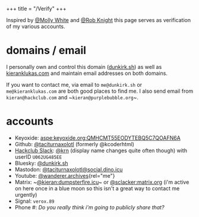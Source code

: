+++
title = "/Verify"
+++

Inspired by [@Molly White](https://www.mollywhite.net/verify/) and [@Rob Knight](https://rknight.me/verify) this page serves as verification of my various accounts.

# domains / email

I personally own and control this domain ([dunkirk.sh](https://dunkirk.sh)) as well as [kieranklukas.com](https://kieranklukas.com) and maintain email addresses on both domains.

If you want to contact me, via email to `me@dunkirk.sh` or `me@kieranklukas.com` are both good places to find me. I also send email from `kieran@hackclub.com` and ~`kieran@purplebubble.org`~.

# accounts

* Keyoxide: [aspe:keyoxide.org:QMHCMT55EODYTEBQ5C7QOAFN6A](https://keyoxide.org/aspe:keyoxide.org:QMHCMT55EODYTEBQ5C7QOAFN6A)
* Github: [@taciturnaxolotl](https://github.com/taciturnaxolotl) (formerly @kcoderhtml)
* [Hackclub Slack](https://hackclub.com/slack/): [@krn](https://hackclub.slack.com/team/U062UG485EE) (display name changes quite often though) with userID `U062UG485EE`
* Bluesky: [@dunkirk.sh](https://bsky.app/profile/dunkirk.sh)
* Mastodon: [@taciturnaxolotl@social.dino.icu](https://social.dino.icu/@taciturnaxolotl)
* Youtube: [@wanderer.archives](https://www.youtube.com/@wanderer.archives){rel="me"}
* Matrix: ~[@kieran:dumpsterfire.icu](https://matrix.to/#/@kieran.matrix.dumpsterfire.icu)~ or [@sclacker:matrix.org](https://matrix.to/#/@sclacker:matrix.org) (i'm active on here once in a blue moon so this isn't a great way to contact me urgently)
* Signal: `verox.89`
* Phone #: *Do you really think i'm going to publicly share that?*
